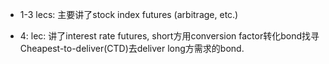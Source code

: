 - 1-3 lecs: 主要讲了stock index futures (arbitrage, etc.)

- 4: lec: 讲了interest rate futures, short方用conversion factor转化bond找寻Cheapest-to-deliver(CTD)去deliver long方需求的bond.
